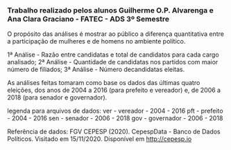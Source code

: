 ### Trabalho realizado pelos alunos Guilherme O.P. Alvarenga e Ana Clara Graciano - FATEC - ADS 3º Semestre

O propósito das análises é mostrar ao público a diferença quantitativa entre a participação de mulheres e de homens no ambiente político. 

1ª Análise - Razão entre candidatas e total de candidatos para cada cargo analisado;
2ª Análise - Quantidade de candidatas nos partidos com maior número de filiados;
3ª Análise - Número decandidatas eleitas.

As análises feitas tomaram como base os dados das últimas quatro eleições, dos anos de 2004 a 2016 (para prefeito e vereador) e, de 2006 a 2018 (para senador e governador).

legenda para arquivos de dados:
ver  - vereador          - 2004 - 2016
pft  - prefeito          - 2004 - 2016
sen  - senador           - 2006 - 2018
gov  - governador        - 2006 - 2018

Referência de dados:
FGV CEPESP (2020). CepespData - Banco de Dados Políticos. Visitado em 15/11/2020. Disponível em http://cepesp.io
